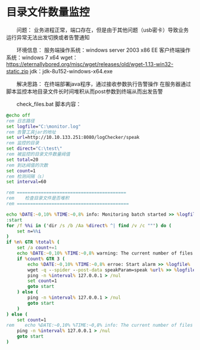 # 目录文件数量监控

　　问题：
业务进程正常，端口存在，但是由于其他问题（usb密卡）导致业务运行异常无法出发切换或者告警通知

　　环境信息：
服务端操作系统：windows server 2003 x86 EE
客户终端操作系统：windows 7 x64
wget：https://eternallybored.org/misc/wget/releases/old/wget-1.13-win32-static.zip
jdk：jdk-8u152-windows-x64.exe

　　解决思路：
在终端部署java程序，通过接收参数执行告警操作
在服务器通过脚本监控本地目录文件长时间堆积从而post参数到终端从而出发告警

　　check_files.bat 脚本内容：

```bat
@echo off
rem 日志路径
set logfile="C:\monitor.log"
rem 告警工具jar的地址
set url=http://10.10.133.251:8080/logChecker/speak
rem 监控的目录
set direct="C:\test\"
rem 被监控的目录文件数量阀值
set total=20
rem 到达阀值的次数
set count=1
rem 检测间隔（s）
set interval=60

rem =========================================
rem    检查目录文件是否堆积
rem ==========================================

echo %DATE:~0,10% %TIME:~0,8% info: Monitoring batch started >> %logfile%
:start
for /f %%i in ('dir /s /b /Aa %direct% ^| find /v /c ""') do (
    set n=%%i
)
if %n% GTR %total% (
    set /a count+=1
    echo %DATE:~0,10% %TIME:~0,8% warning: The current number of files is %n% >> %logfile%
    if %count% GTR 3 (
        echo %DATE:~0,10% %TIME:~0,8% erroe: Start alarm >> %logfile%
        wget -q --spider --post-data speakParam=speak %url% >> %logfile%
        ping -n %interval% 127.0.0.1 > /nul
        set count=1
        goto start
    ) else (
        ping -n %interval% 127.0.0.1 > /nul
        goto start
    )
) else (
    set count=1
rem    echo %DATE:~0,10% %TIME:~0,8% info: The current number of files is %n% >> %logfile%
    ping -n %interval% 127.0.0.1 > /nul
    goto start
)

```

　　‍
